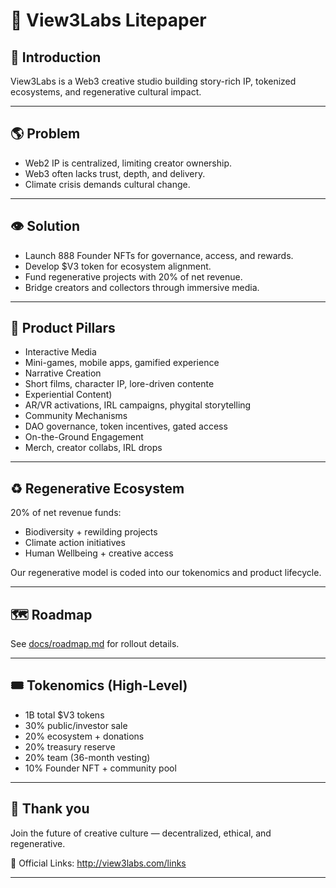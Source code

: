 # 💎 View3Labs Litepaper

## 🧪 Introduction
View3Labs is a Web3 creative studio building story-rich IP, tokenized ecosystems, and regenerative cultural impact.

---

## 🌎 Problem
- Web2 IP is centralized, limiting creator ownership.
- Web3 often lacks trust, depth, and delivery.
- Climate crisis demands cultural change.

---

## 👁 Solution
- Launch 888 Founder NFTs for governance, access, and rewards.
- Develop $V3 token for ecosystem alignment.
- Fund regenerative projects with 20% of net revenue.
- Bridge creators and collectors through immersive media.

---

## 👾 Product Pillars
- Interactive Media  
- Mini-games, mobile apps, gamified experience  
- Narrative Creation  
- Short films, character IP, lore-driven contente  
- Experiential Content)  
- AR/VR activations, IRL campaigns, phygital storytelling
- Community Mechanisms
- DAO governance, token incentives, gated access
- On-the-Ground Engagement
- Merch, creator collabs, IRL drops

---

## ♻️ Regenerative Ecosystem
20% of net revenue funds: 
- Biodiversity + rewilding projects  
- Climate action initiatives  
- Human Wellbeing + creative access

Our regenerative model is coded into our tokenomics and product lifecycle.   

---

## 🗺 Roadmap
See [docs/roadmap.md](./docs/roadmap.md) for rollout details.

---

## 🎟 Tokenomics (High-Level)
- 1B total $V3 tokens  
- 30% public/investor sale  
- 20% ecosystem + donations  
- 20% treasury reserve  
- 20% team (36-month vesting)  
- 10% Founder NFT + community pool  

---

## 🌙 Thank you
Join the future of creative culture — decentralized, ethical, and regenerative.

📡 Official Links: http://view3labs.com/links

---

